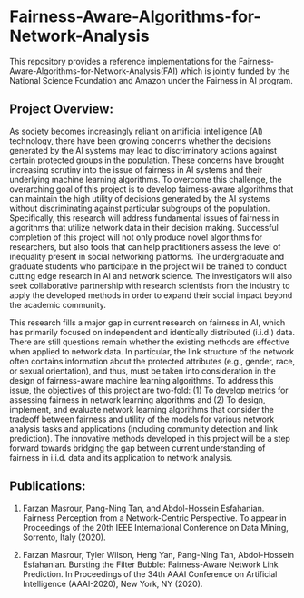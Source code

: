 # Fairness-Aware-Algorithms-for-Network-Analysis 

This repository provides a reference implementations for the Fairness-Aware-Algorithms-for-Network-Analysis(FAI) which is jointly funded by the National Science Foundation and Amazon under the Fairness in AI program.

## Project Overview:

As society becomes increasingly reliant on artificial intelligence (AI) technology, there have been growing concerns whether the decisions generated by the AI systems may lead to discriminatory actions against certain protected groups in the population. These concerns have brought increasing scrutiny into the issue of fairness in AI systems and their underlying machine learning algorithms. To overcome this challenge, the overarching goal of this project is to develop fairness-aware algorithms that can maintain the high utility of decisions generated by the AI systems without discriminating against particular subgroups of the population. Specifically, this research will address fundamental issues of fairness in algorithms that utilize network data in their decision making. Successful completion of this project will not only produce novel algorithms for researchers, but also tools that can help practitioners assess the level of inequality present in social networking platforms. The undergraduate and graduate students who participate in the project will be trained to conduct cutting edge research in AI and network science. The investigators will also seek collaborative partnership with research scientists from the industry to apply the developed methods in order to expand their social impact beyond the academic community.

This research fills a major gap in current research on fairness in AI, which has primarily focused on independent and identically distributed (i.i.d.) data. There are still questions remain whether the existing methods are effective when applied to network data. In particular, the link structure of the network often contains information about the protected attributes (e.g., gender, race, or sexual orientation), and thus, must be taken into consideration in the design of fairness-aware machine learning algorithms. To address this issue, the objectives of this project are two-fold: (1) To develop metrics for assessing fairness in network learning algorithms and (2) To design, implement, and evaluate network learning algorithms that consider the tradeoff between fairness and utility of the models for various network analysis tasks and applications (including community detection and link prediction). The innovative methods developed in this project will be a step forward towards bridging the gap between current understanding of fairness in i.i.d. data and its application to network analysis.

## Publications:

1. Farzan Masrour, Pang-Ning Tan, and Abdol-Hossein Esfahanian. Fairness Perception from a Network-Centric Perspective. To appear in Proceedings of the 20th IEEE International Conference on Data Mining, Sorrento, Italy (2020).

2. Farzan Masrour, Tyler Wilson, Heng Yan, Pang-Ning Tan, Abdol-Hossein Esfahanian. Bursting the Filter Bubble: Fairness-Aware Network Link Prediction. In Proceedings of the 34th AAAI Conference on Artificial Intelligence (AAAI-2020), New York, NY (2020). 
